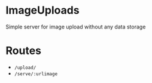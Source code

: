 # ImageUploads

Simple server for image upload without any data storage

# Routes

- `/upload/`
- `/serve/:urlimage`